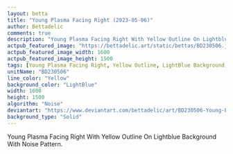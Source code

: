 ```yaml
---
layout: betta
title: "Young Plasma Facing Right (2023-05-06)"
author: Bettadelic
comments: true
description: "Young Plasma Facing Right With Yellow Outline On Lightblue Background With Noise Pattern."
actpub_featured_image: "https://bettadelic.art/static/bettas/BD230506.jpg"
actpub_featured_image_width: 1600
actpub_featured_image_height: 1500
tags: [Young Plasma Facing Right, Yellow Outline, LightBlue Background, Noise Pattern, May 2023]
unitName: "BD230506"
line_color: "Yellow"
background_color: "LightBlue"
width: 1600
height: 1500
algorithm: "Noise"
deviantart: "https://www.deviantart.com/bettadelic/art/BD230506-Young-Plasma-Facing-Right-2023-05-06-961341456"
background_type: "Solid"
---
```


Young Plasma Facing Right With Yellow Outline On Lightblue Background With Noise Pattern.
